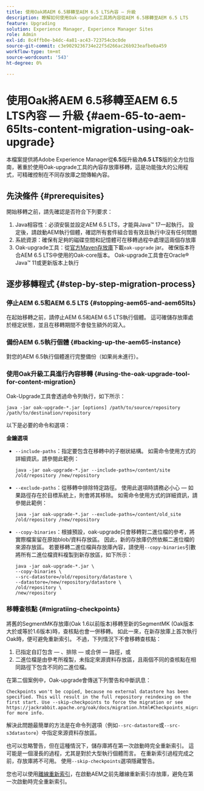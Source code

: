 ```yaml
---
title: 使用Oak將AEM 6.5移轉至AEM 6.5 LTS內容 — 升級
description: 瞭解如何使用Oak-upgrade工具將內容從AEM 6.5移轉至AEM 6.5 LTS
feature: Upgrading
solution: Experience Manager, Experience Manager Sites
role: Admin
exl-id: 8c4ffb0e-b4dc-4a81-ac43-723754cbc0de
source-git-commit: c3e9029236734e22f5d266ac26b923eafbe0a459
workflow-type: tm+mt
source-wordcount: '543'
ht-degree: 0%

---
```


# 使用Oak將AEM 6.5移轉至AEM 6.5 LTS內容 — 升級 {#aem-65-to-aem-65lts-content-migration-using-oak-upgrade}

本檔案提供將Adobe Experience Manager從&#x200B;**6.5**&#x200B;版升級為&#x200B;**6.5 LTS**&#x200B;版的全方位指南，著重於使用Oak-upgrade工具的內容存放庫移轉，這是功能強大的公用程式，可精確控制在不同存放庫之間傳輸內容。

## 先決條件 {#prerequisites}

開始移轉之前，請先確認是否符合下列要求：

1. Java相容性：必須安裝並設定AEM 6.5 LTS，才能與Java™ 17一起執行。 設定後，請啟動AEM執行個體，確認所有套件組合皆有效且執行中沒有任何問題
1. 系統資源：確保有足夠的磁碟空間和記憶體可在移轉過程中處理這兩個存放庫
1. Oak-upgrade工具：從[官方Maven存放庫](https://mvnrepository.com/artifact/org.apache.jackrabbit/oak-upgrade)下載`oak-upgrade` jar。 確保版本符合AEM 6.5 LTS中使用的Oak-core版本。 Oak-upgrade工具會在Oracle® Java™ 11或更新版本上執行

## 逐步移轉程式 {#step-by-step-migration-process}

### 停止AEM 6.5和AEM 6.5 LTS {#stopping-aem65-and-aem65lts}

在起始移轉之前，請停止AEM 6.5和AEM 6.5 LTS執行個體。 這可確儲存放庫處於穩定狀態，並且在移轉期間不會發生額外的寫入。

### 備份AEM 6.5執行個體 {#backing-up-the-aem65-instance}

對您的AEM 6.5執行個體進行完整備份（如果尚未進行）。

### 使用Oak升級工具進行內容移轉 {#using-the-oak-upgrade-tool-for-content-migration}

Oak-Upgrade工具會透過命令列執行，如下所示：

```
java -jar oak-upgrade-*.jar [options] /path/to/source/repository /path/to/destination/repository 
```

以下是必要的命令和選項：

**金鑰選項**

* `--include-paths`：指定要包含在移轉中的子樹狀結構。 如需命令使用方式的詳細資訊，請參閱此範例：

  ```
  java -jar oak-upgrade-*.jar --include-paths=/content/site /old/repository /new/repository
  ```

* `--exclude-paths`：從移轉中排除特定路徑。 使用此選項時請務必小心 — 如果路徑存在於目標系統上，則會將其移除。 如需命令使用方式的詳細資訊，請參閱此範例：

  ```
  java -jar oak-upgrade-*.jar --exclude-paths=/content/old_site /old/repository /new/repository 
  ```

* `--copy-binaries`：根據預設，oak-upgrade只會移轉對二進位檔的參考，將實際檔案留在原始blob/資料存放區。 因此，新的存放庫仍然依賴二進位檔的來源存放區。 若要移轉二進位檔與存放庫內容，請使用`--copy-binaries`引數將所有二進位檔資料複製到新存放區，如下所示：

  ```
  java -jar oak-upgrade-*.jar \
  --copy-binaries \
  --src-datastore=/old/repository/datastore \
  --datastore=/new/repository/datastore \
  /old/repository \
  /new/repository 
  ```

### 移轉查核點 {#migratiing-checkpoints}

將舊的SegmentMK存放庫(Oak 1.6以前版本)移轉至新的SegmentMK (Oak版本大於或等於1.6版本)時，查核點也會一併移轉。 如此一來，在新存放庫上首次執行Oak時，便可避免重新索引。 不過，下列情況下不會移轉查核點：

1. 已指定自訂包含 — 、排除 — 或合併 — 路徑，或
1. 二進位檔是由參考所複製，未指定來源資料存放區，且兩個不同的查核點在相同路徑下包含不同的二進位檔。

在第二個案例中，Oak-upgrade會傳送下列警告和中斷訊息：

```
Checkpoints won't be copied, because no external datastore has been specified. This will result in the full repository reindexing on the first start. Use --skip-checkpoints to force the migration or see https://jackrabbit.apache.org/oak/docs/migration.html#Checkpoints_migration for more info. 
```

解決此問題最簡單的方法是在命令列選項（例如`--src-datastore`或`--src-s3datastore`）中指定來源資料存放區。

也可以忽略警告，但在這種情況下，儲存庫將在第一次啟動時完全重新索引。 這可能是一個漫長的過程，尤其是對於大型執行個體而言。 在重新索引過程完成之前，存放庫將不可用。 使用`--skip-checkpoints`選項隱藏警告。

您也可以使用[離線重新索引](/help/sites-deploying/upgrade-offline-reindexing.md)，在啟動AEM之前先離線重新索引存放庫，避免在第一次啟動時完全重新索引。
